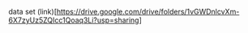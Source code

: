 data set (link)[https://drive.google.com/drive/folders/1vGWDnlcvXm-6X7zyUz5ZQIcc1Qoaq3Li?usp=sharing]

